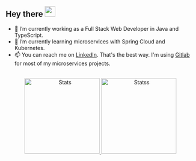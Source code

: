 <h2 align="start">
  Hey there <img src="https://media.giphy.com/media/hvRJCLFzcasrR4ia7z/giphy.gif" width="28"> 
   <!-- I'm <a href="">Tony Robin</a>!  -->
</h2>

- :hammer: I’m currently working as a Full Stack Web Developer in Java and TypeScript.
- 🌱 I’m currently learning microservices with Spring Cloud and Kubernetes.
- 📫 You can reach me on [LinkedIn](https://www.linkedin.com/in/kristoffer-pettersson3). That's the best way. I'm using [Gitlab](https://gitlab.com/KQT3) for most of my microservices projects.

<!--
**KQT3/KQT3** is a ✨ _special_ ✨ repository because its `README.md` (this file) appears on your GitHub profile.

Here are some ideas to get you started:

- 🔭 I’m currently working on ...
- 🌱 I’m currently learning YAML
- 👯 I’m looking to collaborate on ...
- 🤔 I’m looking for help with ...
- 💬 Ask me about ...
- 📫 How to reach me: ...
- 😄 Pronouns: ...
- ⚡ Fun fact: ...
-->
<br>
<div align="center"> 
<a href={"/"}>
<img height=200 src="https://github-readme-stats-git-masterrstaa-rickstaa.vercel.app/api/top-langs/?username=kqt3&layout=compact&langs_count=10&hide_border=false&include_orgs=true&theme=transparent&line_height=28&card_width=350" alt="Stats" />
</a>
<a href={"/"}>
<img height=200 src="https://github-readme-stats-git-masterrstaa-rickstaa.vercel.app/api?username=kqt3&show_icons=true&count_private=true&line_height=28&hide_border=false&card_width=450&include_all_commits=true&include_orgs=true&exclude_repo=github-readme-stats&theme=transparent" alt="Statss" />
</a>

</div>
<br>





